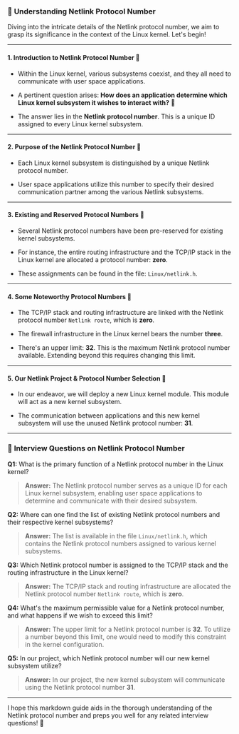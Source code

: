### 📖 **Understanding Netlink Protocol Number**

Diving into the intricate details of the Netlink protocol number, we aim to grasp its significance in the context of the Linux kernel. Let's begin!

---

#### **1. Introduction to Netlink Protocol Number 🧐**

- Within the Linux kernel, various subsystems coexist, and they all need to communicate with user space applications.
  
- A pertinent question arises: **How does an application determine which Linux kernel subsystem it wishes to interact with?** 🤔

- The answer lies in the **Netlink protocol number**. This is a unique ID assigned to every Linux kernel subsystem.

---

#### **2. Purpose of the Netlink Protocol Number 🎯**

- Each Linux kernel subsystem is distinguished by a unique Netlink protocol number.
  
- User space applications utilize this number to specify their desired communication partner among the various Netlink subsystems.

---

#### **3. Existing and Reserved Protocol Numbers 📜**

- Several Netlink protocol numbers have been pre-reserved for existing kernel subsystems.
  
- For instance, the entire routing infrastructure and the TCP/IP stack in the Linux kernel are allocated a protocol number: **zero**.
  
- These assignments can be found in the file: `Linux/netlink.h`.

---

#### **4. Some Noteworthy Protocol Numbers 🔢**

- The TCP/IP stack and routing infrastructure are linked with the Netlink protocol number `Netlink route`, which is **zero**.
  
- The firewall infrastructure in the Linux kernel bears the number **three**.
  
- There's an upper limit: **32**. This is the maximum Netlink protocol number available. Extending beyond this requires changing this limit.

---

#### **5. Our Netlink Project & Protocol Number Selection 🚀**

- In our endeavor, we will deploy a new Linux kernel module. This module will act as a new kernel subsystem.
  
- The communication between applications and this new kernel subsystem will use the unused Netlink protocol number: **31**.

---

### 🤔 **Interview Questions on Netlink Protocol Number**

**Q1:** What is the primary function of a Netlink protocol number in the Linux kernel?

> **Answer:** The Netlink protocol number serves as a unique ID for each Linux kernel subsystem, enabling user space applications to determine and communicate with their desired subsystem.

**Q2:** Where can one find the list of existing Netlink protocol numbers and their respective kernel subsystems?

> **Answer:** The list is available in the file `Linux/netlink.h`, which contains the Netlink protocol numbers assigned to various kernel subsystems.

**Q3:** Which Netlink protocol number is assigned to the TCP/IP stack and the routing infrastructure in the Linux kernel?

> **Answer:** The TCP/IP stack and routing infrastructure are allocated the Netlink protocol number `Netlink route`, which is **zero**.

**Q4:** What's the maximum permissible value for a Netlink protocol number, and what happens if we wish to exceed this limit?

> **Answer:** The upper limit for a Netlink protocol number is **32**. To utilize a number beyond this limit, one would need to modify this constraint in the kernel configuration.

**Q5:** In our project, which Netlink protocol number will our new kernel subsystem utilize?

> **Answer:** In our project, the new kernel subsystem will communicate using the Netlink protocol number **31**.

---

I hope this markdown guide aids in the thorough understanding of the Netlink protocol number and preps you well for any related interview questions! 🌟
